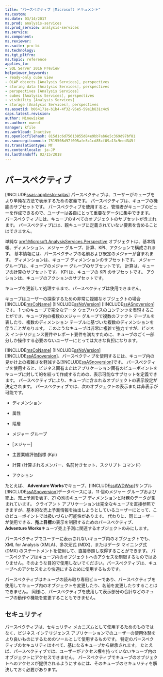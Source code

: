 ```yaml
---
title: "パースペクティブ |Microsoft ドキュメント"
ms.custom: 
ms.date: 03/14/2017
ms.prod: analysis-services
ms.prod_service: analysis-services
ms.service: 
ms.component: 
ms.reviewer: 
ms.suite: pro-bi
ms.technology: 
ms.tgt_pltfrm: 
ms.topic: reference
applies_to:
- SQL Server 2016 Preview
helpviewer_keywords:
- ready-only cube view
- OLAP objects [Analysis Services], perspectives
- storing data [Analysis Services], perspectives
- perspectives [Analysis Services]
- cubes [Analysis Services], perspectives
- visibility [Analysis Services]
- storage [Analysis Services], perspectives
ms.assetid: b064171e-b1b4-4f32-95e5-59e1b831c4c9
caps.latest.revision: 
author: Minewiskan
ms.author: owend
manager: kfile
ms.workload: Inactive
ms.openlocfilehash: 815d1c6d75613855d84e9bb7ab6e5c369d97bf81
ms.sourcegitcommit: 7519508d97f095afe3c1cd85cf09a13c9eed345f
ms.translationtype: MT
ms.contentlocale: ja-JP
ms.lasthandoff: 02/15/2018
---
```

# <a name="perspectives"></a>パースペクティブ
[!INCLUDE[ssas-appliesto-sqlas](../../includes/ssas-appliesto-sqlas.md)]
パースペクティブは、ユーザーがキューブをより単純な方法で表示するための定義です。 パースペクティブは、キューブの機能のサブセットです。 パースペクティブを使用すると、管理者がキューブのビューを作成できるので、ユーザーは各自にとって重要なデータに集中できます。 パースペクティブには、キューブのすべてのオブジェクトのサブセットが含まれます。 パースペクティブには、親キューブに定義されていない要素を含めることはできません。  
  
 単純な <xref:Microsoft.AnalysisServices.Perspective> オブジェクトは、基本情報、ディメンション、メジャー グループ、計算、KPI、アクションで構成されます。 基本情報には、パースペクティブの名前および既定のメジャーが含まれます。 ディメンションは、キューブ ディメンションのサブセットです。 メジャー グループは、キューブのメジャー グループのサブセットです。 計算は、キューブの計算のサブセットです。 KPI は、キューブの KPI のサブセットです。 アクションは、キューブのアクションのサブセットです。  
  
 キューブを更新して処理するまで、パースペクティブは使用できません。  
  
 キューブはユーザーの探索するための非常に複雑なオブジェクトの場合[!INCLUDE[msCoName](../../includes/msconame-md.md)] [!INCLUDE[ssNoVersion](../../includes/ssnoversion-md.md)] [!INCLUDE[ssASnoversion](../../includes/ssasnoversion-md.md)]です。 1 つのキューブで完全なデータ ウェアハウスのコンテンツを表現することができ、キューブ内の複数のメジャー グループで複数のファクト テーブルを表したり、複数のディメンション テーブルに基づいた複数のディメンションを伴うことがあります。 このようなキューブは非常に複雑で強力ですが、ビジネス インテリジェンス要件やレポート要件を満たすために、キューブのごく一部分しか操作する必要のないユーザーにとっては大きな負担になります。  
  
 [!INCLUDE[msCoName](../../includes/msconame-md.md)] [!INCLUDE[ssNoVersion](../../includes/ssnoversion-md.md)] [!INCLUDE[ssASnoversion](../../includes/ssasnoversion-md.md)]、パースペクティブを使用するには、キューブ内の見かけ上の複雑さを軽減する[!INCLUDE[ssASnoversion](../../includes/ssasnoversion-md.md)]です。 パースペクティブを使用すると、ビジネス固有またはアプリケーション固有のビューポイントをキューブに対して的を絞って作成するための、表示可能なサブセットを定義できます。 パースペクティブにより、キューブに含まれるオブジェクトの表示設定が決定されます。 パースペクティブでは、次のオブジェクトの表示または非表示が可能です。  
  
-   ディメンション  
  
-   属性  
  
-   階層  
  
-   メジャー グループ  
  
-   [メジャー]  
  
-   主要業績評価指標 (Kpi)  
  
-   計算 (計算されるメンバー、名前付きセット、スクリプト コマンド)  
  
-   アクション  
  
 たとえば、 **Adventure Works**でキューブ、[!INCLUDE[ssAWDWsp](../../includes/ssawdwsp-md.md)]サンプル[!INCLUDE[ssASnoversion](../../includes/ssasnoversion-md.md)]データベースには、11 個のメジャー グループおよび売上、売上予測を表す、21 の別のキューブ ディメンションと財務のデータが含まれています。 クライアント アプリケーションは完全なキューブを直接参照できますが、基本的な売上予測情報を抽出しようとしているユーザーにとって、このビューポイントでは扱いづらい可能性があります。 代わりに、同じユーザーが使用できる、**売上目標**の表示を制限するためのパースペクティブ、 **Adventure Works**キューブ売上予測に関連するオブジェクトのみにします。  
  
 パースペクティブでユーザーに表示されないキューブ内のオブジェクトでも、XML for Analysis (XMLA)、多次元式 (MDX)、またはデータ マイニング式 (DMX) のステートメントを使用して、直接参照し取得することができます。 パースペクティブはキューブ内のオブジェクトへのアクセスを制限するものではありません。そのような目的で使用しないでください。パースペクティブは、キューブへのアクセスをより快適にするために使用するものです。  
  
 パースペクティブはキューブの読み取り専用ビューであり、パースペクティブを使用してキューブ内のオブジェクトを変更したり、名前を変更したりすることはできません。 同様に、パースペクティブを使用して表示部分の合計などのキューブの動作や機能を変更することもできません。  
  
## <a name="security"></a>セキュリティ  
 パースペクティブは、セキュリティ メカニズムとして使用するためのものではなく、ビジネス インテリジェンス アプリケーションでのユーザーの使用体験をより良いものにするためのツールとして使用するものです。 特定のパースペクティブのセキュリティはすべて、基になるキューブから継承されます。 たとえば、パースペクティブでは、ユーザーがアクセス権を持っていないキューブ内のオブジェクトにアクセスできません。 パースペクティブでキューブのオブジェクトへのアクセスが提供されるようにするには、そのキューブのセキュリティを解決しておく必要があります。  
  
  
